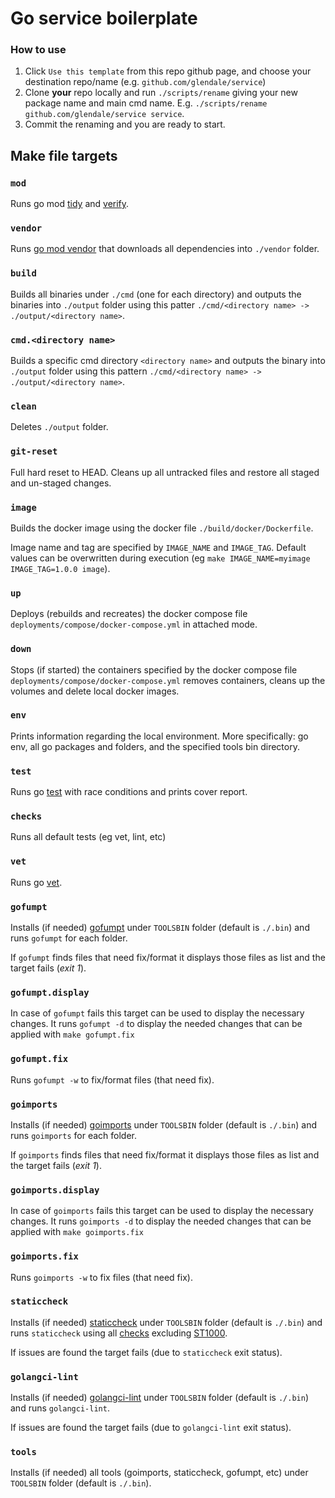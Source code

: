 # Go service boilerplate

### How to use
1. Click `Use this template` from this repo github page, and choose your destination repo/name (e.g. `github.com/glendale/service`)
2. Clone **your** repo locally and run `./scripts/rename` giving your new package name and main cmd name. E.g. `./scripts/rename github.com/glendale/service service`.
3. Commit the renaming and you are ready to start.

## Make file targets

### `mod`
Runs go mod [tidy](https://go.dev/ref/mod#go-mod-tidy) and [verify](https://go.dev/ref/mod#go-mod-verify).

### `vendor`
Runs [go mod vendor](https://go.dev/ref/mod#go-mod-vendor) that downloads all dependencies into `./vendor` folder.

### `build`
Builds all binaries under `./cmd` (one for each directory) and outputs the binaries into `./output` folder using this patter `./cmd/<directory name> -> ./output/<directory name>`.

### `cmd.<directory name>`
Builds a specific cmd directory `<directory name>` and outputs the binary into `./output` folder using this pattern `./cmd/<directory name> -> ./output/<directory name>`.

### `clean`
Deletes `./output` folder.

### `git-reset`
Full hard reset to HEAD. Cleans up all untracked files and restore all staged and un-staged changes.

### `image`
Builds the docker image using the docker file `./build/docker/Dockerfile`.

Image name and tag are specified by `IMAGE_NAME` and `IMAGE_TAG`. Default values can be overwritten during execution (eg `make IMAGE_NAME=myimage IMAGE_TAG=1.0.0 image`).

### `up`
Deploys (rebuilds and recreates) the docker compose file `deployments/compose/docker-compose.yml` in attached mode.

### `down`
Stops (if started) the containers specified by the docker compose file `deployments/compose/docker-compose.yml` removes containers, cleans up the volumes and delete local docker images.

### `env`
Prints information regarding the local environment. More specifically: go env, all go packages and folders, and the specified tools bin directory.


### `test`
Runs go [test](https://pkg.go.dev/cmd/go/internal/test) with race conditions and prints cover report.

### `checks`
Runs all default tests (eg vet, lint, etc)

### `vet`
Runs go [vet](https://pkg.go.dev/cmd/vet).


### `gofumpt`
Installs (if needed) [gofumpt](https://github.com/mvdan/gofumpt) under `TOOLSBIN` folder (default is `./.bin`) and runs `gofumpt` for each folder.

If `gofumpt` finds files that need fix/format it displays those files as list and the target fails (_exit 1_).

### `gofumpt.display`
In case of `gofumpt` fails this target can be used to display the necessary changes. It runs `gofumpt -d` to display the needed changes that can be applied with `make gofumpt.fix`

### `gofumpt.fix`
Runs `gofumpt -w` to fix/format files (that need fix).

### `goimports`
Installs (if needed) [goimports](https://pkg.go.dev/golang.org/x/tools/cmd/goimports) under `TOOLSBIN` folder (default is `./.bin`) and runs `goimports` for each folder.

If `goimports` finds files that need fix/format it displays those files as list and the target fails (_exit 1_).

### `goimports.display`
In case of `goimports` fails this target can be used to display the necessary changes. It runs `goimports -d` to display the needed changes that can be applied with `make goimports.fix`

### `goimports.fix`
Runs `goimports -w` to fix files (that need fix).

### `staticcheck`
Installs (if needed) [staticcheck](https://staticcheck.io/) under `TOOLSBIN` folder (default is `./.bin`) and runs `staticcheck` using all [checks](https://staticcheck.io/docs/checks) excluding [ST1000](https://staticcheck.io/docs/checks/#ST1000).

If issues are found the target fails (due to `staticcheck` exit status).

### `golangci-lint`
Installs (if needed) [golangci-lint](https://golangci-lint.run/) under `TOOLSBIN` folder (default is `./.bin`) and runs `golangci-lint`.

If issues are found the target fails (due to `golangci-lint` exit status).

### `tools`
Installs (if needed) all tools (goimports, staticcheck, gofumpt, etc) under `TOOLSBIN` folder (default is `./.bin`).
